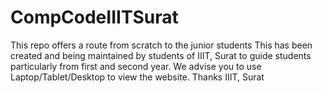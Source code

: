 # CompCodeIIITSurat
This repo offers a route from scratch to the junior students
This has been created and being maintained by students of IIIT, Surat to guide students particularly from first and second year.
We advise you to use Laptop/Tablet/Desktop to view the website.
Thanks
IIIT, Surat
